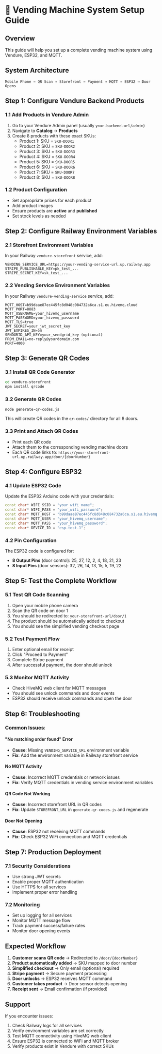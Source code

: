 # 🚀 Vending Machine System Setup Guide

## Overview
This guide will help you set up a complete vending machine system using Vendure, ESP32, and MQTT.

## System Architecture
```
Mobile Phone → QR Scan → Storefront → Payment → MQTT → ESP32 → Door Opens
```

## Step 1: Configure Vendure Backend Products

### 1.1 Add Products in Vendure Admin
1. Go to your Vendure Admin panel (usually `your-backend-url/admin`)
2. Navigate to **Catalog** → **Products**
3. Create 8 products with these exact SKUs:
   - Product 1: SKU = `SKU-DOOR1`
   - Product 2: SKU = `SKU-DOOR2`
   - Product 3: SKU = `SKU-DOOR3`
   - Product 4: SKU = `SKU-DOOR4`
   - Product 5: SKU = `SKU-DOOR5`
   - Product 6: SKU = `SKU-DOOR6`
   - Product 7: SKU = `SKU-DOOR7`
   - Product 8: SKU = `SKU-DOOR8`

### 1.2 Product Configuration
- Set appropriate prices for each product
- Add product images
- Ensure products are **active** and **published**
- Set stock levels as needed

## Step 2: Configure Railway Environment Variables

### 2.1 Storefront Environment Variables
In your Railway `vendure-storefront` service, add:
```
VENDING_SERVICE_URL=https://your-vending-service-url.up.railway.app
STRIPE_PUBLISHABLE_KEY=pk_test_...
STRIPE_SECRET_KEY=sk_test_...
```

### 2.2 Vending Service Environment Variables
In your Railway `vendure-vending-service` service, add:
```
MQTT_HOST=b99daae87ec445fc8d048c084732a6ca.s1.eu.hivemq.cloud
MQTT_PORT=8883
MQTT_USERNAME=your_hivemq_username
MQTT_PASSWORD=your_hivemq_password
MQTT_TLS=true
JWT_SECRET=your_jwt_secret_key
JWT_EXPIRES_IN=5m
SENDGRID_API_KEY=your_sendgrid_key (optional)
FROM_EMAIL=no-reply@yourdomain.com
PORT=4000
```

## Step 3: Generate QR Codes

### 3.1 Install QR Code Generator
```bash
cd vendure-storefront
npm install qrcode
```

### 3.2 Generate QR Codes
```bash
node generate-qr-codes.js
```

This will create QR codes in the `qr-codes/` directory for all 8 doors.

### 3.3 Print and Attach QR Codes
- Print each QR code
- Attach them to the corresponding vending machine doors
- Each QR code links to: `https://your-storefront-url.up.railway.app/door/{doorNumber}`

## Step 4: Configure ESP32

### 4.1 Update ESP32 Code
Update the ESP32 Arduino code with your credentials:
```cpp
const char* WIFI_SSID = "your_wifi_name";
const char* WIFI_PASS = "your_wifi_password";
const char* MQTT_HOST = "b99daae87ec445fc8d048c084732a6ca.s1.eu.hivemq.cloud";
const char* MQTT_USER = "your_hivemq_username";
const char* MQTT_PASS = "your_hivemq_password";
const char* DEVICE_ID = "esp-test-1";
```

### 4.2 Pin Configuration
The ESP32 code is configured for:
- **8 Output Pins** (door control): 25, 27, 12, 2, 4, 18, 21, 23
- **8 Input Pins** (door sensors): 32, 26, 14, 13, 15, 5, 19, 22

## Step 5: Test the Complete Workflow

### 5.1 Test QR Code Scanning
1. Open your mobile phone camera
2. Scan the QR code on door 1
3. You should be redirected to: `your-storefront-url/door/1`
4. The product should be automatically added to checkout
5. You should see the simplified vending checkout page

### 5.2 Test Payment Flow
1. Enter optional email for receipt
2. Click "Proceed to Payment"
3. Complete Stripe payment
4. After successful payment, the door should unlock

### 5.3 Monitor MQTT Activity
- Check HiveMQ web client for MQTT messages
- You should see unlock commands and door events
- ESP32 should receive unlock commands and open the door

## Step 6: Troubleshooting

### Common Issues:

#### "No matching order found" Error
- **Cause**: Missing `VENDING_SERVICE_URL` environment variable
- **Fix**: Add the environment variable in Railway storefront service

#### No MQTT Activity
- **Cause**: Incorrect MQTT credentials or network issues
- **Fix**: Verify MQTT credentials in vending service environment variables

#### QR Code Not Working
- **Cause**: Incorrect storefront URL in QR codes
- **Fix**: Update `STOREFRONT_URL` in `generate-qr-codes.js` and regenerate

#### Door Not Opening
- **Cause**: ESP32 not receiving MQTT commands
- **Fix**: Check ESP32 WiFi connection and MQTT credentials

## Step 7: Production Deployment

### 7.1 Security Considerations
- Use strong JWT secrets
- Enable proper MQTT authentication
- Use HTTPS for all services
- Implement proper error handling

### 7.2 Monitoring
- Set up logging for all services
- Monitor MQTT message flow
- Track payment success/failure rates
- Monitor door opening events

## Expected Workflow

1. **Customer scans QR code** → Redirected to `/door/{doorNumber}`
2. **Product automatically added** → SKU mapped to door number
3. **Simplified checkout** → Only email (optional) required
4. **Stripe payment** → Secure payment processing
5. **Door unlocks** → ESP32 receives MQTT command
6. **Customer takes product** → Door sensor detects opening
7. **Receipt sent** → Email confirmation (if provided)

## Support

If you encounter issues:
1. Check Railway logs for all services
2. Verify environment variables are set correctly
3. Test MQTT connectivity using HiveMQ web client
4. Ensure ESP32 is connected to WiFi and MQTT broker
5. Verify products exist in Vendure with correct SKUs
